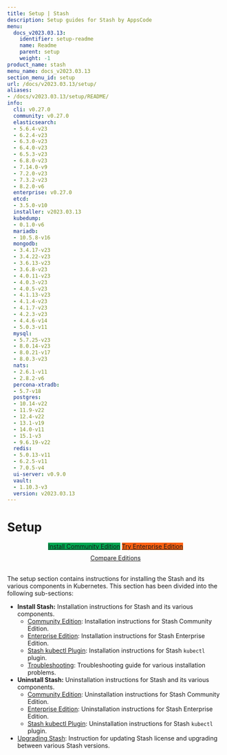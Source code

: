 ```yaml
---
title: Setup | Stash
description: Setup guides for Stash by AppsCode
menu:
  docs_v2023.03.13:
    identifier: setup-readme
    name: Readme
    parent: setup
    weight: -1
product_name: stash
menu_name: docs_v2023.03.13
section_menu_id: setup
url: /docs/v2023.03.13/setup/
aliases:
- /docs/v2023.03.13/setup/README/
info:
  cli: v0.27.0
  community: v0.27.0
  elasticsearch:
  - 5.6.4-v23
  - 6.2.4-v23
  - 6.3.0-v23
  - 6.4.0-v23
  - 6.5.3-v23
  - 6.8.0-v23
  - 7.14.0-v9
  - 7.2.0-v23
  - 7.3.2-v23
  - 8.2.0-v6
  enterprise: v0.27.0
  etcd:
  - 3.5.0-v10
  installer: v2023.03.13
  kubedump:
  - 0.1.0-v6
  mariadb:
  - 10.5.8-v16
  mongodb:
  - 3.4.17-v23
  - 3.4.22-v23
  - 3.6.13-v23
  - 3.6.8-v23
  - 4.0.11-v23
  - 4.0.3-v23
  - 4.0.5-v23
  - 4.1.13-v23
  - 4.1.4-v23
  - 4.1.7-v23
  - 4.2.3-v23
  - 4.4.6-v14
  - 5.0.3-v11
  mysql:
  - 5.7.25-v23
  - 8.0.14-v23
  - 8.0.21-v17
  - 8.0.3-v23
  nats:
  - 2.6.1-v11
  - 2.8.2-v6
  percona-xtradb:
  - 5.7-v18
  postgres:
  - 10.14-v22
  - 11.9-v22
  - 12.4-v22
  - 13.1-v19
  - 14.0-v11
  - 15.1-v3
  - 9.6.19-v22
  redis:
  - 5.0.13-v11
  - 6.2.5-v11
  - 7.0.5-v4
  ui-server: v0.9.0
  vault:
  - 1.10.3-v3
  version: v2023.03.13
---
```


# Setup

<div style="text-align: center;">
  <a class="button is-link is-medium is-active has-text-weight-normal" href="/docs/v2023.03.13/setup/install/community/" style="background:#00A651; width: 18rem;">Install Community Edition</a>
  <a class="button is-info is-medium is-active has-text-weight-normal" href="/docs/v2023.03.13/setup/install/enterprise/"  style="background:#FC6011; width: 18rem;">Try Enterprise Edition</a>
  <a style="margin-top: 10px; display: block;" href="/docs/v2023.03.13/concepts/what-is-stash/overview/">Compare Editions</a>
</div>
<br>

The setup section contains instructions for installing the Stash and its various components in Kubernetes. This section has been divided into the following sub-sections:

- **Install Stash:** Installation instructions for Stash and its various components.
  - [Community Edition](/docs/v2023.03.13/setup/install/community/): Installation instructions for Stash Community Edition.
  - [Enterprise Edition](/docs/v2023.03.13/setup/install/enterprise/): Installation instructions for Stash Enterprise Edition.
  - [Stash kubectl Plugin](/docs/v2023.03.13/setup/install/kubectl-plugin/): Installation instructions for Stash `kubectl` plugin.
  - [Troubleshooting](/docs/v2023.03.13/setup/install/troubleshooting/): Troubleshooting guide for various installation problems.
- **Uninstall Stash:** Uninstallation instructions for Stash and its various components.
  - [Community Edition](/docs/v2023.03.13/setup/uninstall/community/): Uninstallation instructions for Stash Community Edition.
  - [Enterprise Edition](/docs/v2023.03.13/setup/uninstall/enterprise/): Uninstallation instructions for Stash Enterprise Edition.
  - [Stash kubectl Plugin](/docs/v2023.03.13/setup/uninstall/kubectl-plugin/): Uninstallation instructions for Stash `kubectl` plugin.
- [Upgrading Stash](/docs/v2023.03.13/setup/upgrade/): Instruction for updating Stash license and upgrading between various Stash versions.
